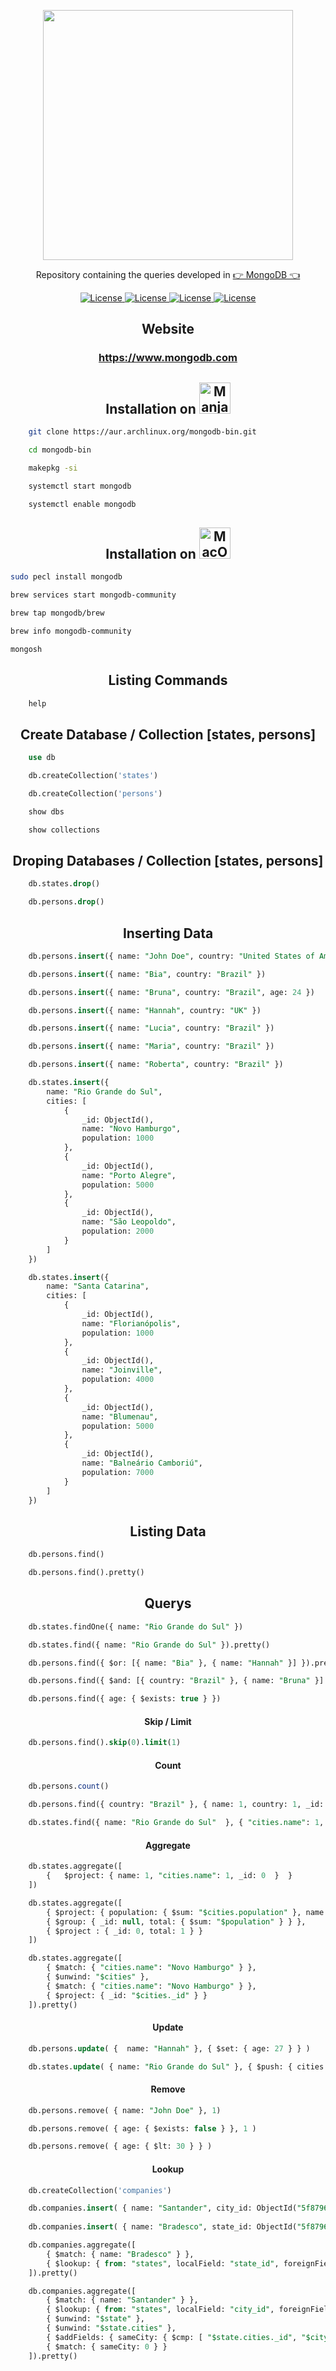 <p align="center"><img src="https://raw.githubusercontent.com/MagicalStrangeQuark/MagicalStrangeQuark/master/assets/mongo.svg" width="400"></p>

<p align="center">Repository containing the queries developed in <a href="https://www.mongodb.com">👉 MongoDB 👈</a></p>

<p align="center">
    <a href="https://opensource.org/licenses/MIT">
        <img alt="License" src="https://img.shields.io/badge/License-MIT-yellow.svg">
    </a>
    <a href="#">
        <img alt="License" src="https://img.shields.io/github/languages/count/MagicalStrangeQuark/MongoDB">
    </a>
    <a href="#">
        <img alt="License" src="https://img.shields.io/github/last-commit/MagicalStrangeQuark/MongoDB">
    </a>
    <a href="#">
        <img alt="License" src="https://img.shields.io/github/followers/MagicalStrangeQuark?style=social">
    </a>
</p>

<h2 align="center">Website</h2>

<h3 align="center">
    <a href="https://www.mongodb.com">https://www.mongodb.com</a>
</h3>

<h2 align="center">Installation on <img src="https://raw.githubusercontent.com/MagicalStrangeQuark/MagicalStrangeQuark/master/assets/manjaro.svg" width=50 height=50 alt="Manjaro Linux"></h2>

```bash
    git clone https://aur.archlinux.org/mongodb-bin.git
```

```bash
    cd mongodb-bin
```

```bash
    makepkg -si
```

```bash
    systemctl start mongodb
```

```bash
    systemctl enable mongodb
```

<h2 align="center">Installation on <img src="https://raw.githubusercontent.com/MagicalStrangeQuark/MagicalStrangeQuark/master/assets/macos.svg" width=50 height=50 alt="MacOS"></h2>

```bash
sudo pecl install mongodb
```

```bash
brew services start mongodb-community
```

```bash
brew tap mongodb/brew
```

```bash
brew info mongodb-community
```

```bash
mongosh
```

<h2 align="center">Listing Commands</h2>

```sql
    help
```

<h2 align="center">Create Database / Collection [states, persons]</h2>

```sql
    use db
```

```sql
    db.createCollection('states')
```

```sql
    db.createCollection('persons')
```

```sql
    show dbs
```

```sql
    show collections
```

<h2 align="center">Droping Databases / Collection [states, persons]</h2>

```sql
    db.states.drop()
```

```sql
    db.persons.drop()
```

<h2 align="center">Inserting Data</h2>

```sql
    db.persons.insert({ name: "John Doe", country: "United States of America" })

    db.persons.insert({ name: "Bia", country: "Brazil" })

    db.persons.insert({ name: "Bruna", country: "Brazil", age: 24 })

    db.persons.insert({ name: "Hannah", country: "UK" })

    db.persons.insert({ name: "Lucia", country: "Brazil" })

    db.persons.insert({ name: "Maria", country: "Brazil" })

    db.persons.insert({ name: "Roberta", country: "Brazil" })

    db.states.insert({
        name: "Rio Grande do Sul",
        cities: [
            {
                _id: ObjectId(),
                name: "Novo Hamburgo",
                population: 1000
            },
            {
                _id: ObjectId(),
                name: "Porto Alegre",
                population: 5000
            },
            {
                _id: ObjectId(),
                name: "São Leopoldo",
                population: 2000
            }
        ]
    })

    db.states.insert({
        name: "Santa Catarina",
        cities: [
            {
                _id: ObjectId(),
                name: "Florianópolis",
                population: 1000
            },
            {
                _id: ObjectId(),
                name: "Joinville",
                population: 4000
            },
            {
                _id: ObjectId(),
                name: "Blumenau",
                population: 5000
            },
            {
                _id: ObjectId(),
                name: "Balneário Camboriú",
                population: 7000
            }
        ]
    })
```

<h2 align="center">Listing Data</h2>

```sql
    db.persons.find()

    db.persons.find().pretty()
```

<h2 align="center">Querys</h2>

```sql
    db.states.findOne({ name: "Rio Grande do Sul" })

    db.states.find({ name: "Rio Grande do Sul" }).pretty()
```

```sql
    db.persons.find({ $or: [{ name: "Bia" }, { name: "Hannah" }] }).pretty()
```

```sql
    db.persons.find({ $and: [{ country: "Brazil" }, { name: "Bruna" }] }).pretty()
```

```sql
    db.persons.find({ age: { $exists: true } })
```

<h4 align="center">Skip / Limit</h4>

```sql
    db.persons.find().skip(0).limit(1)
```

<h4 align="center">Count</h4>

```sql
    db.persons.count()
```

```sql
    db.persons.find({ country: "Brazil" }, { name: 1, country: 1, _id: 0 }).pretty()
```

```sql
    db.states.find({ name: "Rio Grande do Sul"  }, { "cities.name": 1, "_id": 0 }).pretty()
```

<h4 align="center">Aggregate</h4>

```sql
    db.states.aggregate([
        {   $project: { name: 1, "cities.name": 1, _id: 0  }  } 
    ])
```

```sql
    db.states.aggregate([
        { $project: { population: { $sum: "$cities.population" }, name: 1, _id: 0 } },
        { $group: { _id: null, total: { $sum: "$population" } } },
        { $project : { _id: 0, total: 1 } }
    ])
```

```sql
    db.states.aggregate([
        { $match: { "cities.name": "Novo Hamburgo" } },
        { $unwind: "$cities" },
        { $match: { "cities.name": "Novo Hamburgo" } },
        { $project: { _id: "$cities._id" } }
    ]).pretty()
```

<h4 align="center">Update</h4>

```sql
    db.persons.update( {  name: "Hannah" }, { $set: { age: 27 } } )
```

```sql
    db.states.update( { name: "Rio Grande do Sul" }, { $push: { cities: { _id: ObjectId(), name: "Campo bom", population: 3000 } } } )
```

<h4 align="center">Remove</h4>

```sql
    db.persons.remove( { name: "John Doe" }, 1)
```

```sql
    db.persons.remove( { age: { $exists: false } }, 1 )
```

```sql
    db.persons.remove( { age: { $lt: 30 } } )
```

<h4 align="center">Lookup</h4>

```sql
    db.createCollection('companies')
```

```sql
    db.companies.insert( { name: "Santander", city_id: ObjectId("5f87961d8ddbbac1f99f9783") } )
    
    db.companies.insert( { name: "Bradesco", state_id: ObjectId("5f87961d8ddbbac1f99f9786") } )
```

```sql
    db.companies.aggregate([
        { $match: { name: "Bradesco" } },
        { $lookup: { from: "states", localField: "state_id", foreignField: "_id", as: "state"   } }
    ]).pretty()
```

```sql
    db.companies.aggregate([
        { $match: { name: "Santander" } },
        { $lookup: { from: "states", localField: "city_id", foreignField: "cities._id", as: "state" } },
        { $unwind: "$state" },
        { $unwind: "$state.cities" },
        { $addFields: { sameCity: { $cmp: [ "$state.cities._id", "$city_id" ] } } },
        { $match: { sameCity: 0 } }
    ]).pretty()
```